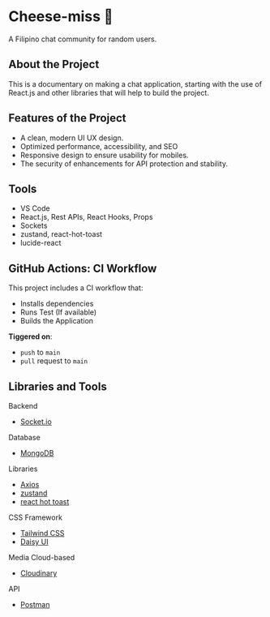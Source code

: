 # Cheese-miss 🧀

A Filipino chat community for random users.

## About the Project

This is a documentary on making a chat application, starting with the use of React.js and other libraries that will help to build the project.

## Features of the Project

- A clean, modern UI UX design.
- Optimized performance, accessibility, and SEO
- Responsive design to ensure usability for mobiles.
- The security of enhancements for API protection and stability.

## Tools

- VS Code
- React.js, Rest APIs, React Hooks, Props
- Sockets
- zustand, react-hot-toast
- lucide-react

## GitHub Actions: CI Workflow

This project includes a CI workflow that:

- Installs dependencies
- Runs Test (If available)
- Builds the Application

**Tiggered on**:
- `push` to `main` 
- `pull` request to `main`

## Libraries and Tools

Backend

- [Socket.io](https://socket.io/)

Database

- [MongoDB](https://www.mongodb.com/)

Libraries

- [Axios](https://axios-http.com/docs/intro)
- [zustand](https://zustand-demo.pmnd.rs/)
- [react hot toast](https://react-hot-toast.com/)

CSS Framework
- [Tailwind CSS](https://tailwindcss.com/docs)
- [Daisy UI](https://daisyui.com/docs)

Media Cloud-based
- [Cloudinary](https://cloudinary.com/)

API
- [Postman](https://www.postman.com/)
